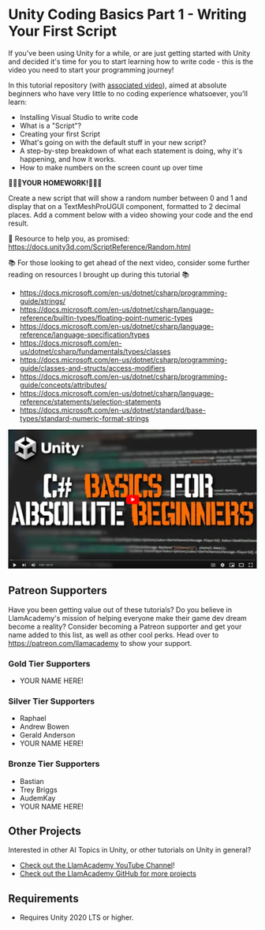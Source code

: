 ﻿# Unity Coding Basics Part 1 - Writing Your First Script

If you've been using Unity for a while, or are just getting started with Unity and decided it's time for you to start learning how to write code - this is the video you need to start your programming journey! 

In this tutorial repository (with [associated video](https://youtu.be/SXaa61JWLDw)), aimed at absolute beginners who have very little to no coding experience whatsoever, you'll learn:
* Installing Visual Studio to write code
* What is a "Script"?
* Creating your first Script
* What's going on with the default stuff in your new script?
* A step-by-step breakdown of what each statement is doing, why it's happening, and how it works.
* How to make numbers on the screen count up over time

**📝📝📝YOUR HOMEWORK!📝📝📝**

Create a new script that will show a random number between 0 and 1 and display that on a TextMeshProUGUI component, formatted to 2 decimal places.
Add a comment below with a video showing your code and the end result.

🚨 Resource to help you, as promised: https://docs.unity3d.com/ScriptReference/Random.html 

📚 For those looking to get ahead of the next video, consider some further reading on resources I brought up during this tutorial 📚
* https://docs.microsoft.com/en-us/dotnet/csharp/programming-guide/strings/
* https://docs.microsoft.com/en-us/dotnet/csharp/language-reference/builtin-types/floating-point-numeric-types
* https://docs.microsoft.com/en-us/dotnet/csharp/language-reference/language-specification/types
* https://docs.microsoft.com/en-us/dotnet/csharp/fundamentals/types/classes
* https://docs.microsoft.com/en-us/dotnet/csharp/programming-guide/classes-and-structs/access-modifiers
* https://docs.microsoft.com/en-us/dotnet/csharp/programming-guide/concepts/attributes/
* https://docs.microsoft.com/en-us/dotnet/csharp/language-reference/statements/selection-statements
* https://docs.microsoft.com/en-us/dotnet/standard/base-types/standard-numeric-format-strings


[![Youtube Tutorial](./Video%20Screenshot.png)](https://youtu.be/SXaa61JWLDw)

## Patreon Supporters
Have you been getting value out of these tutorials? Do you believe in LlamAcademy's mission of helping everyone make their game dev dream become a reality? Consider becoming a Patreon supporter and get your name added to this list, as well as other cool perks.
Head over to https://patreon.com/llamacademy to show your support.

### Gold Tier Supporters
* YOUR NAME HERE!

### Silver Tier Supporters
* Raphael
* Andrew Bowen
* Gerald Anderson
* YOUR NAME HERE!

### Bronze Tier Supporters
* Bastian
* Trey Briggs
* AudemKay
* YOUR NAME HERE!

## Other Projects
Interested in other AI Topics in Unity, or other tutorials on Unity in general? 

* [Check out the LlamAcademy YouTube Channel](https://youtube.com/c/LlamAcademy)!
* [Check out the LlamAcademy GitHub for more projects](https://github.com/llamacademy)

## Requirements
* Requires Unity 2020 LTS or higher. 